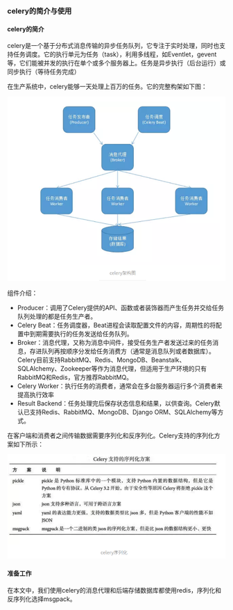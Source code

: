 ### celery的简介与使用

#### celery的简介

celery是一个基于分布式消息传输的异步任务队列，它专注于实时处理，同时也支持任务调度。它的执行单元为任务（task），利用多线程，如Eventlet，gevent等，它们能被并发的执行在单个或多个服务器上。任务是异步执行（后台运行）或同步执行（等待任务完成）

在生产系统中，celery能够一天处理上百万的任务。它的完整构架如下图：

![1568114200756](assets/1568114200756.png)

组件介绍：

- Producer：调用了Celery提供的API、函数或者装饰器而产生任务并交给任务队列处理的都是任务生产者。
- Celery Beat：任务调度器，Beat进程会读取配置文件的内容，周期性的将配置中到期需要执行的任务发送给任务队列。
- Broker：消息代理，又称为消息中间件，接受任务生产者发送过来的任务消息，存进队列再按顺序分发给任务消费方（通常是消息队列或者数据库）。Celery目前支持RabbitMQ、Redis、MongoDB、Beanstalk、SQLAlchemy、Zookeeper等作为消息代理，但适用于生产环境的只有RabbitMQ和Redis，官方推荐RabbitMQ。
- Celery Worker：执行任务的消费者，通常会在多台服务器运行多个消费者来提高执行效率
- Result Backend：任务处理完后保存状态信息和结果，以供查询。Celery默认已支持Redis、RabbitMQ、MongoDB、Django ORM、SQLAlchemy等方式。

在客户端和消费者之间传输数据需要序列化和反序列化。Celery支持的序列化方案如下所示：

![1568114936497](assets/1568114936497.png)

#### 准备工作

在本文中，我们使用celery的消息代理和后端存储数据库都使用redis，序列化和反序列化选择msgpack。



